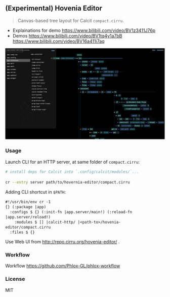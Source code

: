 ## (Experimental) Hovenia Editor

> Canvas-based tree layout for Calcit `compact.cirru`.

- Explainations for demo https://www.bilibili.com/video/BV1z3411J76p
- Demos https://www.bilibili.com/video/BV1tq4y1a7bB https://www.bilibili.com/video/BV16a411i7aq

![demo of hovenia-editor](./assets/demo.png)

### Usage

Launch CLI for an HTTP server, at same folder of `compact.cirru`:

```bash
# install deps for Calcit into `.config/calcit/modules/`...

cr --entry server path/to/hovernia-editor/compact.cirru
```

Adding CLI shortcut in `$PATH`:

```cirru
#!/usr/bin/env cr -1
{} (:package |app)
  :configs $ {} (:init-fn |app.server/main!) (:reload-fn |app.server/reload!)
    :modules $ [] |calcit-http/ |<path-to>/hovenia-editor/compact.cirru
  :files $ {}
```

Use Web UI from http://repo.cirru.org/hovenia-editor/ .

### Workflow

Workflow https://github.com/Phlox-GL/phlox-workflow

### License

MIT
